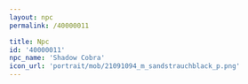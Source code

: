 ```yaml
---
layout: npc
permalink: /40000011

title: Npc
id: '40000011'
npc_name: 'Shadow Cobra'
icon_url: 'portrait/mob/21091094_m_sandstrauchblack_p.png'
---
```

